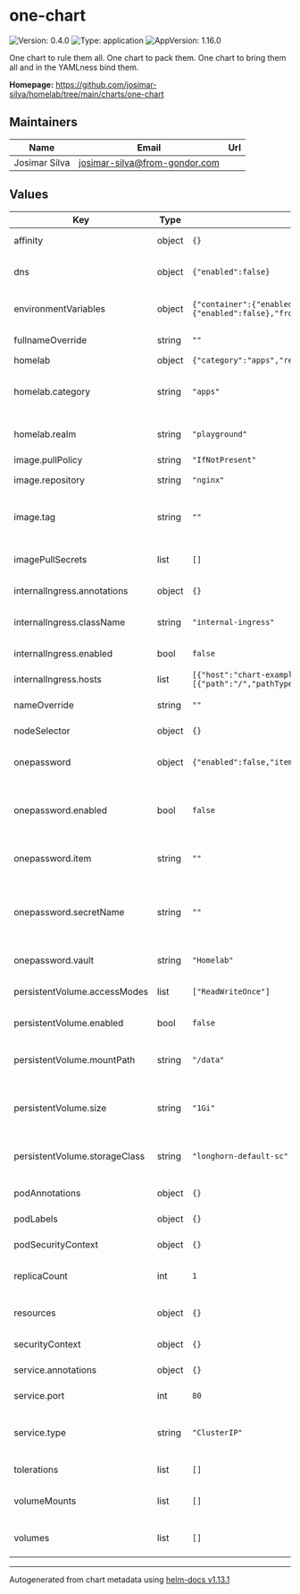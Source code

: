 # one-chart

![Version: 0.4.0](https://img.shields.io/badge/Version-0.4.0-informational?style=flat-square) ![Type: application](https://img.shields.io/badge/Type-application-informational?style=flat-square) ![AppVersion: 1.16.0](https://img.shields.io/badge/AppVersion-1.16.0-informational?style=flat-square)

One chart to rule them all. One chart to pack them. One chart to bring them all and in the YAMLness bind them.

**Homepage:** <https://github.com/josimar-silva/homelab/tree/main/charts/one-chart>

## Maintainers

| Name | Email | Url |
| ---- | ------ | --- |
| Josimar Silva | <josimar-silva@from-gondor.com> |  |

## Values

| Key | Type | Default | Description |
|-----|------|---------|-------------|
| affinity | object | `{}` | Affinity rules for pod scheduling |
| dns | object | `{"enabled":false}` | DNS configuration for the application |
| environmentVariables | object | `{"container":{"enabled":false},"fromConfigMap":{"enabled":false},"fromSecret":{"enabled":false}}` | Environment variables for the deployment |
| fullnameOverride | string | `""` | Override the full resource name |
| homelab | object | `{"category":"apps","realm":"playground"}` | Homelab settings |
| homelab.category | string | `"apps"` | Homelab category label. Defaults to "apps". |
| homelab.realm | string | `"playground"` | Homelab realm label. Defaults to "playground". |
| image.pullPolicy | string | `"IfNotPresent"` | Image pull policy |
| image.repository | string | `"nginx"` | Container image repository |
| image.tag | string | `""` | Overrides the image tag whose default is the chart appVersion |
| imagePullSecrets | list | `[]` | Image pull secrets for private registries |
| internalIngress.annotations | object | `{}` | Annotations for the ingress |
| internalIngress.className | string | `"internal-ingress"` | Ingress class name. Defaults to "internal-ingress" |
| internalIngress.enabled | bool | `false` | Enable internal ingress |
| internalIngress.hosts | list | `[{"host":"chart-example.local","paths":[{"path":"/","pathType":"ImplementationSpecific"}]}]` | Ingress hosts and paths |
| nameOverride | string | `""` | Override the chart name |
| nodeSelector | object | `{}` | Node selector for pod scheduling |
| onepassword | object | `{"enabled":false,"item":"","secretName":"","vault":"Homelab"}` | 1Password integration settings |
| onepassword.enabled | bool | `false` | Enable creating a OnePasswordItem to generate a Kubernetes Secret. |
| onepassword.item | string | `""` | The name of the item within the vault. |
| onepassword.secretName | string | `""` | The name of the Kubernetes Secret to be created by the operator. Defaults to <Release Name>-onepassword. |
| onepassword.vault | string | `"Homelab"` | The name of the 1Password vault. |
| persistentVolume.accessModes | list | `["ReadWriteOnce"]` | Access modes for PVC. Defaults to ReadWriteOnce |
| persistentVolume.enabled | bool | `false` | Enable persistent volume claim |
| persistentVolume.mountPath | string | `"/data"` | Mount path for the persistent volume. Defaults to /data |
| persistentVolume.size | string | `"1Gi"` | Size of the persistent volume. Defaults to 1Gi |
| persistentVolume.storageClass | string | `"longhorn-default-sc"` | Storage class for PVC. Defaults to "longhorn-default-sc" |
| podAnnotations | object | `{}` | Annotations for the pod |
| podLabels | object | `{}` | Additional labels for the pod |
| podSecurityContext | object | `{}` | Pod-level security context |
| replicaCount | int | `1` | Number of replicas for the deployment |
| resources | object | `{}` | Resource requests and limits |
| securityContext | object | `{}` | Container-level security context |
| service.annotations | object | `{}` | Annotations for the service |
| service.port | int | `80` | Service port. Defaults to 80. |
| service.type | string | `"ClusterIP"` | Kubernetes service type. Defaults to ClusterIP. |
| tolerations | list | `[]` | Tolerations for pod scheduling |
| volumeMounts | list | `[]` | Additional volume mounts for the container |
| volumes | list | `[]` | Additional volumes for the pod |

----------------------------------------------
Autogenerated from chart metadata using [helm-docs v1.13.1](https://github.com/norwoodj/helm-docs/releases/v1.13.1)
